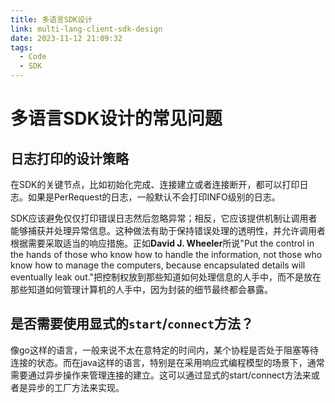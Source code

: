 ```yaml
---
title: 多语言SDK设计
link: multi-lang-client-sdk-design
date: 2023-11-12 21:09:32
tags:
  - Code
  - SDK
---
```

# 多语言SDK设计的常见问题

## 日志打印的设计策略

在SDK的关键节点，比如初始化完成、连接建立或者连接断开，都可以打印日志。如果是PerRequest的日志，一般默认不会打印INFO级别的日志。

SDK应该避免仅仅打印错误日志然后忽略异常；相反，它应该提供机制让调用者能够捕获并处理异常信息。这种做法有助于保持错误处理的透明性，并允许调用者根据需要采取适当的响应措施。正如**David J. Wheeler**所说"Put the control in the hands of those who know how to handle the information, not those who know how to manage the computers, because encapsulated details will eventually leak out."把控制权放到那些知道如何处理信息的人手中，而不是放在那些知道如何管理计算机的人手中，因为封装的细节最终都会暴露。

## 是否需要使用显式的`start`/`connect`方法？

像go这样的语言，一般来说不太在意特定的时间内，某个协程是否处于阻塞等待连接的状态。而在java这样的语言，特别是在采用响应式编程模型的场景下，通常需要通过异步操作来管理连接的建立。这可以通过显式的start/connect方法来或者是异步的工厂方法来实现。
